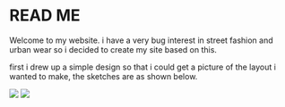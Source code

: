 <h1> READ ME </h1>


Welcome to my website. i have a very bug interest in street fashion and urban wear so i decided to create my site based on this.

first i drew up a simple design so that i could get a picture of the layout i wanted to make, the sketches are as shown below.

<img src = "images/design1" >
<img src = "images/design2" >
